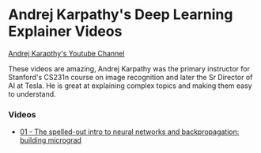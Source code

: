 # Andrej Karpathy's Deep Learning Explainer Videos

[Andrej Karapthy's Youtube Channel](https://www.youtube.com/@AndrejKarpathy)

These videos are amazing, Andrej Karpathy was the primary instructor for Stanford's CS231n course on image recognition and later the Sr Director of AI at Tesla. He is great at explaining complex topics and making them easy to understand.

### Videos
* [01 - The spelled-out intro to neural networks and backpropagation: building micrograd](01_nn_backprop.md)
